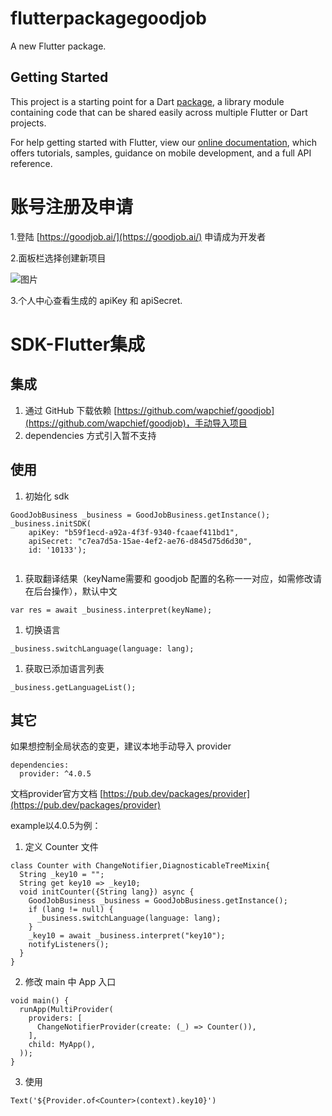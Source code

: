 # flutterpackagegoodjob

A new Flutter package.

## Getting Started

This project is a starting point for a Dart
[package](https://flutter.dev/developing-packages/),
a library module containing code that can be shared easily across
multiple Flutter or Dart projects.

For help getting started with Flutter, view our 
[online documentation](https://flutter.dev/docs), which offers tutorials, 
samples, guidance on mobile development, and a full API reference.

# 账号注册及申请

1.登陆 [https://goodjob.ai/](https://goodjob.ai/) 申请成为开发者

2.面板栏选择创建新项目

![图片](https://uploader.shimo.im/f/vSPBAoU7br7HdPwT.png!thumbnail)

3.个人中心查看生成的 apiKey 和 apiSecret.

# SDK-Flutter集成

## 集成

1. 通过 GitHub 下载依赖 [https://github.com/wapchief/goodjob](https://github.com/wapchief/goodjob)，手动导入项目
2. dependencies 方式引入暂不支持
## 使用

1. 初始化 sdk 
```plain
GoodJobBusiness _business = GoodJobBusiness.getInstance();
_business.initSDK(
    apiKey: "b59f1ecd-a92a-4f3f-9340-fcaaef411bd1",
    apiSecret: "c7ea7d5a-15ae-4ef2-ae76-d845d75d6d30",
    id: '10133');
    
```
1. 获取翻译结果（keyName需要和 goodjob 配置的名称一一对应，如需修改请在后台操作），默认中文
```plain
var res = await _business.interpret(keyName);
```
1. 切换语言
```plain
_business.switchLanguage(language: lang);
```
1. 获取已添加语言列表
```plain
_business.getLanguageList();
```
## 其它

如果想控制全局状态的变更，建议本地手动导入 provider

```plain
dependencies:
  provider: ^4.0.5
```
文档provider官方文档
[https://pub.dev/packages/provider](https://pub.dev/packages/provider)

example以4.0.5为例：

1. 定义 Counter 文件

```plain
class Counter with ChangeNotifier,DiagnosticableTreeMixin{
  String _key10 = "";
  String get key10 => _key10;
  void initCounter({String lang}) async {
    GoodJobBusiness _business = GoodJobBusiness.getInstance();
    if (lang != null) {
      _business.switchLanguage(language: lang);
    }
    _key10 = await _business.interpret("key10");
    notifyListeners();
  }  
}
```
2. 修改 main 中 App 入口
```plain
void main() {
  runApp(MultiProvider(
    providers: [
      ChangeNotifierProvider(create: (_) => Counter()),
    ],
    child: MyApp(),
  ));
}
```
3. 使用

```plain
Text('${Provider.of<Counter>(context).key10}')
```
